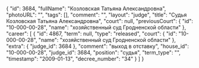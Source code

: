 {
    "id": 3684,
    "fullName": "Козловская Татьяна Александровна",
    "photoURL": "",
    "tags": [],
    "comment": "",
    "layout": "judge",
    "title": "Судья Козловская Татьяна Александровна",
    "court": null,
    "previousCourt": {
        "id": "10-000-00-28",
        "name": "хозяйственный суд Гродненской области"
    },
    "career": [
        {
            "id": 4867,
            "term": null,
            "type": "released",
            "court": {
                "id": "10-000-00-28",
                "name": "хозяйственный суд Гродненской области"
            },
            "extra": {
                "judge_id": 3684
            },
            "comment": "выход в отставку",
            "house_id": "10-000-00-28",
            "judge_id": 3684,
            "position": "судья",
            "term_type": "",
            "timestamp": "2009-01-13",
            "decree_number": "34"
        }
    ]
}